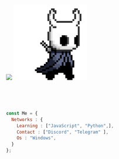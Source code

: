 <img src="https://lanyard-profile-readme.vercel.app/api/954118119444586566"/>
  <img src="https://raw.githubusercontent.com/TanZng/TanZng/master/assets/hollor_knight3.gif" width="200"/>

</p>   
<br>
<br>
<br>



```js
const Me = {
  Networks : {
    Learning : ["JavaScript", "Python",],
    Contact : ["Discord", "Telegram" ],
    Os : "Windows",
  }
};
````

